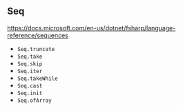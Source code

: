 ## Seq

<https://docs.microsoft.com/en-us/dotnet/fsharp/language-reference/sequences>

* `Seq.truncate`
* `Seq.take`
* `Seq.skip`
* `Seq.iter`
* `Seq.takeWhile`
* `Seq.cast`
* `Seq.init`
* `Seq.ofArray`
